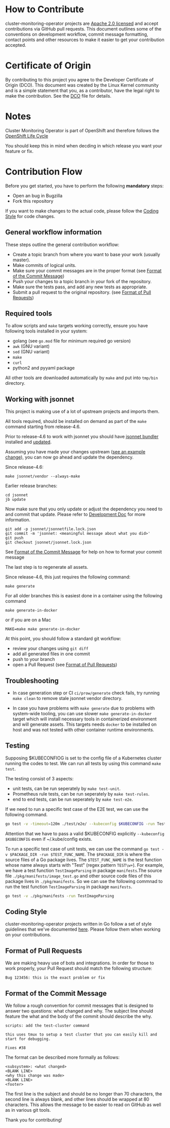 # How to Contribute

cluster-monitoring-operator projects are [Apache 2.0 licensed](LICENSE) and accept contributions via GitHub pull requests.
This document outlines some of the conventions on development workflow, commit message formatting, contact points and other resources to make it easier to get your contribution accepted.

# Certificate of Origin

By contributing to this project you agree to the Developer Certificate of Origin (DCO).
This document was created by the Linux Kernel community and is a simple statement that you, as a contributor, have the legal right to make the contribution. See the [DCO](DCO) file for details.

# Notes
Cluster Monitoring Operator is part of OpenShift and therefore follows the [OpenShift Life Cycle](https://access.redhat.com/support/policy/updates/openshift)

You should keep this in mind when decding in which release you want your feature or fix.

# Contribution Flow
Before you get started, you have to perform the following **mandatory** steps:
* Open an bug in Bugzilla
* Fork this repository

If you want to make changes to the actual code, please follow the [Coding Style](#coding-style) for code changes.

## General workflow information
These steps outline the general contribution workflow:

* Create a topic branch from where you want to base your work (usually master).
* Make commits of logical units.
* Make sure your commit messages are in the proper format (see [Format of the Commit Message](#format-of-the-commit-message))
* Push your changes to a topic branch in your fork of the repository.
* Make sure the tests pass, and add any new tests as appropriate.
* Submit a pull request to the original repository. (see [Format of Pull Requests](#format-of-pull-requests))

## Required tools
To allow scripts and `make` targets working correctly, ensure you have following tools installed in your system:

* golang (see `go.mod` file for minimum required go version)
* `awk` (GNU variant)
* `sed` (GNU variant)
* `make`
* `curl`
* python2 and pyyaml package

All other tools are downloaded automatically by `make` and put into `tmp/bin` directory.

## Working with jsonnet
This project is making use of a lot of upstream projects and imports them.

All tools required, should be installed on demand as part of the `make` command starting from release-4.6.

Prior to release-4.6 to work with jsonnet you should have [jsonnet bundler](https://github.com/jsonnet-bundler/jsonnet-bundler) installed and [updated](https://github.com/coreos/kube-prometheus#update-jb).

Assuming you have made your changes upstream ([see an example change](https://github.com/kubernetes-monitoring/kubernetes-mixin/pull/466/files)),
you can now go ahead and update the dependency.

Since release-4.6:

```
make jsonnet/vendor --always-make
```

Earlier release branches:
```
cd jsonnet
jb update
```

Now make sure that you only update or adjust the dependency you need to and commit that update.
Please refer to [Development Doc](Documentation/development.md) for more information.

```
git add -p jsonnet/jsonnetfile.lock.json
git commit -m 'jsonnet: <meaningful message about what you did>'
git push
git checkout jsonnet/jsonnet.lock.json
```
See [Format of the Commit Message](#format-of-the-commit-message) for help on how to format your commit message


The last step is to regenerate all assets.

Since release-4.6, this just requires the following command:

```
make generate
```

For all older branches this is easiest done in a container using the following command

```
make generate-in-docker
```
or if you are on a Mac

```
MAKE=make make generate-in-docker
```

At this point, you should follow a standard git workflow:

* review your changes using `git diff`
* add all generated files in one commit
* push to your branch
* open a Pull Request (see [Format of Pull Requests](#format-of-pull-requests))

## Troubleshooting

- In case generation step or CI `ci/prow/generate` check fails, try running `make clean` to remove stale jsonnet vendor directory.

- In case you have problems with `make generate` due to problems with system-wide tooling, you can use slower
`make generate-in-docker` target which will install necessary tools in containerized environment and will generate assets.
This targets needs `docker` to be installed on host and was not tested with other container runtime environments.

## Testing

Supposing $KUBECONFIOG is set to the config file of a Kubernetes cluster running the codes to test. We can run all tests by using this command `make test`.

The testing consist of 3 aspects:
- unit tests, can be run seperately by `make test-unit`.
- Prometheus rule tests, can be run seperately by `make test-rules`.
- end to end tests, can be run seperately by `make test-e2e`.

If we need to run a specific test case of the E2E test, we can use the following command.
```bash
go test -v -timeout=120m ./test/e2e/ --kubeconfig $KUBECONFIG -run TestBodySizeLimit
```
Attention that we have to pass a valid $KUBECONFIG explicitly `--kubeconfig $KUBECONFIG` even if ~/.kube/config exists.

To run a specific test case of unit tests, we can use the command `go test -v $PACKAGE_DIR -run $TEST_FUNC_NAME`.
The `$PACKAGE_DIR` is where the source files of a Go package lives. The `$TEST_FUNC_NAME` is the test function whose name always starts with "Test" (regex pattern `TEST\w+`).
For example, we have a test function `TestImageParsing` in package `manifests`.The source file `./pkg/manifests/image_test.go` and other source code files of this package lives in `./pkg/manifests`. So we can use the following commnad to run the test function `TestImageParsing` in package `manifests`.
```bash
go test -v ./pkg/manifests -run TestImageParsing
```


## Coding Style

cluster-monitoring-operator projects written in Go follow a set of style guidelines that we've documented [here](https://github.com/coreos/docs/tree/master/golang).
Please follow them when working on your contributions.

## Format of Pull Requests
We are making heavy use of bots and integrations.
In order for those to work properly, your Pull Request should match the following structure:

```
Bug 123456: this is the exact problem or fix
```

## Format of the Commit Message

We follow a rough convention for commit messages that is designed to answer two
questions: what changed and why. The subject line should feature the what and
the body of the commit should describe the why.

```
scripts: add the test-cluster command

this uses tmux to setup a test cluster that you can easily kill and
start for debugging.

Fixes #38
```

The format can be described more formally as follows:

```
<subsystem>: <what changed>
<BLANK LINE>
<why this change was made>
<BLANK LINE>
<footer>
```

The first line is the subject and should be no longer than 70 characters, the
second line is always blank, and other lines should be wrapped at 80 characters.
This allows the message to be easier to read on GitHub as well as in various
git tools.



Thank you for contributing!
